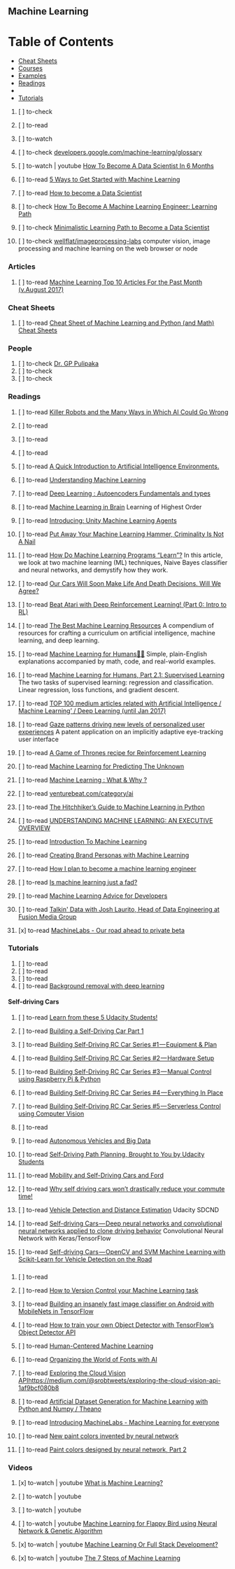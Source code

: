 ## Machine Learning

# Table of Contents
<!-- MarkdownTOC depth=4 -->
  - [Cheat Sheets](#cheat-sheets)
  - [Courses](#courses)
  - [Examples](#examples)
  - [Readings](#readings)
  - [](#)
  - [Tutorials](#tutorials)
<!-- /MarkdownTOC -->

  1. [ ] to-check []()
  1. [ ] to-read []()
  1. [ ] to-watch []()

  1. [ ] to-check [developers.google.com/machine-learning/glossary](https://developers.google.com/machine-learning/glossary/)

  1. [ ] to-watch | youtube [How To Become A Data Scientist In 6 Months](https://www.youtube.com/watch?v=aio6wCCwHSc)

  1. [ ] to-read [5 Ways to Get Started with Machine Learning](https://www.sitepoint.com/5-ways-get-started-machine-learning/)

  1. [ ] to-read [How to become a Data Scientist](https://medium.com/@josemarcialportilla/how-to-become-a-data-scientist-2d829fa33aba)
  1. [ ] to-check [How To Become A Machine Learning Engineer: Learning Path](https://hackernoon.com/learning-path-for-machine-learning-engineer-a7d5dc9de4a4)
  1. [ ] to-check [Minimalistic Learning Path to Become a Data Scientist](https://hackernoon.com/minimalistic-learning-path-to-become-a-data-scientist-c0a4f614bd09)

  1. [ ] to-check [wellflat/imageprocessing-labs](https://github.com/wellflat/imageprocessing-labs) computer vision, image processing and machine learning on the web browser or node

### Articles

  1. [ ] to-read [Machine Learning Top 10 Articles For the Past Month (v.August 2017)](https://medium.mybridge.co/machine-learning-top-10-articles-v-august-2017-9f4b648a38be)

### Cheat Sheets

  1. [ ] to-read [Cheat Sheet of Machine Learning and Python (and Math) Cheat Sheets](https://unsupervisedmethods.com/cheat-sheet-of-machine-learning-and-python-and-math-cheat-sheets-a4afe4e791b6)

### People

  1. [ ] to-check [Dr. GP Pulipaka](https://twitter.com/gp_pulipaka)
  1. [ ] to-check []()
  1. [ ] to-check []()

### Readings

  1. [ ] to-read [Killer Robots and the Many Ways in Which AI Could Go Wrong](https://thinkgrowth.org/killer-robots-and-the-many-ways-in-which-ai-could-go-wrong-31e31a221bd6)
  1. [ ] to-read []()
  1. [ ] to-read []()
  1. [ ] to-read []()
  1. [ ] to-read [A Quick Introduction to Artificial Intelligence Environments.](https://dev.to/willvelida/a-quick-introduction-to-artificial-intelligence-environments-23o)
  1. [ ] to-read [Understanding Machine Learning](https://dev.to/createdd/understanding-machine-learning-4j1)
  1. [ ] to-read [Deep Learning : Autoencoders Fundamentals and types](https://codeburst.io/deep-learning-types-and-autoencoders-a40ee6754663)
  1. [ ] to-read [Machine Learning in Brain](https://hackernoon.com/machine-learning-in-brain-120d375eccd1) Learning of Highest Order
  1. [ ] to-read [Introducing: Unity Machine Learning Agents](https://blogs.unity3d.com/2017/09/19/introducing-unity-machine-learning-agents/)
  1. [ ] to-read [Put Away Your Machine Learning Hammer, Criminality Is Not A Nail](https://medium.com/backchannel/put-away-your-machine-learning-hammer-criminality-is-not-a-nail-1309c84bb899)

  1. [ ] to-read [How Do Machine Learning Programs “Learn”?](https://medium.com/iotforall/how-do-machine-learning-programs-learn-215303338d7) In this article, we look at two machine learning (ML) techniques, Naive Bayes classifier and neural networks, and demystify how they work.

  1. [ ] to-read [Our Cars Will Soon Make Life And Death Decisions. Will We Agree?](https://hackernoon.com/our-cars-will-soon-make-life-and-death-decisions-will-we-agree-3c8d4921a23f)

  1. [ ] to-read [Beat Atari with Deep Reinforcement Learning! (Part 0: Intro to RL)](https://becominghuman.ai/lets-build-an-atari-ai-part-0-intro-to-rl-9b2c5336e0ec)

  1. [ ] to-read [The Best Machine Learning Resources](https://medium.com/machine-learning-for-humans/how-to-learn-machine-learning-24d53bb64aa1) A compendium of resources for crafting a curriculum on artificial intelligence, machine learning, and deep learning.
  1. [ ] to-read [Machine Learning for Humans🤖👶](https://medium.com/machine-learning-for-humans/why-machine-learning-matters-6164faf1df12) Simple, plain-English explanations accompanied by math, code, and real-world examples.
  1. [ ] to-read [Machine Learning for Humans, Part 2.1: Supervised Learning](https://medium.com/machine-learning-for-humans/supervised-learning-740383a2feab) The two tasks of supervised learning: regression and classification. Linear regression, loss functions, and gradient descent.

  1. [ ] to-read [TOP 100 medium articles related with Artificial Intelligence / Machine Learning’ / Deep Learning (until Jan 2017)](https://becominghuman.ai/top-100-medium-com-c2695ab3270c)

  1. [ ] to-read [Gaze patterns driving new levels of personalized user experiences](https://becominghuman.ai/gaze-patterns-driving-new-levels-of-personalized-user-experiences-eef6835fab2c) A patent application on an implicitly adaptive eye-tracking user interface

  1. [ ] to-read [A Game of Thrones recipe for Reinforcement Learning](https://becominghuman.ai/a-game-of-thrones-recipe-for-reinforcement-learning-6f0c8f1b436)
  1. [ ] to-read [Machine Learning for Predicting The Unknown](https://medium.com/@jomc/machine-learning-for-predicting-the-unknown-129d7f56b1e3)
  1. [ ] to-read [Machine Learning : What & Why ?](https://codeburst.io/machine-learning-what-why-719d43f8225a)
  1. [ ] to-read [venturebeat.com/category/ai](https://venturebeat.com/category/ai/)
  1. [ ] to-read [The Hitchhiker’s Guide to Machine Learning in Python](https://medium.freecodecamp.org/the-hitchhikers-guide-to-machine-learning-algorithms-in-python-bfad66adb378)
  1. [ ] to-read [UNDERSTANDING MACHINE LEARNING: AN EXECUTIVE OVERVIEW](https://www.pythian.com/blog/understanding-machine-learning-an-executive-overview/)
  1. [ ] to-read [Introduction To Machine Learning](https://medium.com/towards-data-science/introduction-to-machine-learning-db7c668822c4)
  1. [ ] to-read [Creating Brand Personas with Machine Learning](https://hackernoon.com/creating-brand-personas-with-machine-learning-647d9314baaa)
  1. [ ] to-read [How I plan to become a machine learning engineer](https://becominghuman.ai/how-i-plan-to-become-a-machine-learning-engineer-39716e81ab40)
  
  1. [ ] to-read [Is machine learning just a fad?](https://becominghuman.ai/is-machine-learning-just-a-fad-6ecbd1710141)

  1. [ ] to-read [Machine Learning Advice for Developers](https://dev.to/thealexlavin/machine-learning-advice-for-developers)
  1. [ ] to-read [Talkin' Data with Josh Laurito, Head of Data Engineering at Fusion Media Group](https://dev.to/walker/talkin-data-with-josh-laurito-head-of-data-engineering-at-fusion-media-group)

  1. [x] to-read [MachineLabs - Our road ahead to private beta](https://blog.machinelabs.ai/2017/07/13/our-road-ahead-to-private-beta/)

### Tutorials

  1. [ ] to-read []()
  1. [ ] to-read []()
  1. [ ] to-read []()
  1. [ ] to-read [Background removal with deep learning](https://medium.com/towards-data-science/background-removal-with-deep-learning-c4f2104b3157)

#### Self-driving Cars

  1. [ ] to-read [Learn from these 5 Udacity Students!](https://medium.com/self-driving-cars/learn-from-these-5-udacity-students-988688c7778d)

  1. [ ] to-read [Building a Self-Driving Car Part 1](https://becominghuman.ai/building-a-self-driving-car-part-1-32a1e0c64046)

  1. [ ] to-read [Building Self-Driving RC Car Series #1 — Equipment & Plan](https://becominghuman.ai/building-self-driving-rc-car-series-1-intro-equipments-plan-8d9f579df45c)
  1. [ ] to-read [Building Self-Driving RC Car Series #2 — Hardware Setup](https://becominghuman.ai/building-self-driving-rc-car-series-2-hardware-setup-5e11eff3da3a)
  1. [ ] to-read [Building Self-Driving RC Car Series #3 — Manual Control using Raspberry Pi & Python](https://becominghuman.ai/building-self-driving-rc-car-series-3-control-rc-car-using-raspberry-pi-python-82de2c3a7c27)
  1. [ ] to-read [Building Self-Driving RC Car Series #4 — Everything In Place](https://becominghuman.ai/building-self-driving-rc-car-series-4-everything-in-place-f489635e1203)
  1. [ ] to-read [Building Self-Driving RC Car Series #5 — Serverless Control using Computer Vision](https://becominghuman.ai/building-self-driving-rc-car-series-5-serverless-control-using-computer-vision-fdf0d0136888)

  1. [ ] to-read []()
  1. [ ] to-read [Autonomous Vehicles and Big Data](https://medium.com/self-driving-cars/autonomous-vehicles-and-big-data-9f0bdc9c43f5)
  1. [ ] to-read [Self-Driving Path Planning, Brought to You by Udacity Students](https://medium.com/udacity/self-driving-path-planning-brought-to-you-by-udacity-students-13c07bcd4f32)
  1. [ ] to-read [Mobility and Self-Driving Cars and Ford](https://medium.com/self-driving-cars/mobility-and-self-driving-cars-and-ford-2ea92acccff7)
  1. [ ] to-read [Why self driving cars won’t drastically reduce your commute time!](https://becominghuman.ai/why-self-driving-driving-wont-drastically-reduce-your-commute-time-cbc80b6b5495)
  1. [ ] to-read [Vehicle Detection and Distance Estimation](https://medium.com/towards-data-science/vehicle-detection-and-distance-estimation-7acde48256e1) Udacity SDCND
  1. [ ] to-read [Self-driving Cars — Deep neural networks and convolutional neural networks applied to clone driving behavior](https://becominghuman.ai/self-driving-cars-deep-neural-networks-and-convolutional-neural-networks-applied-to-clone-driving-ee2c623ac9b5) Convolutional Neural Network with Keras/TensorFlow
  1. [ ] to-read [Self-driving Cars — OpenCV and SVM Machine Learning with Scikit-Learn for Vehicle Detection on the Road](https://medium.com/@ricardo.zuccolo/self-driving-cars-opencv-and-svm-machine-learning-with-scikit-learn-for-vehicle-detection-on-the-bf88860e055a)

### 

  1. [ ] to-read []()
  1. [ ] to-read [How to Version Control your Machine Learning task](https://medium.com/towards-data-science/how-to-version-control-your-machine-learning-task-cad74dce44c4)
  1. [ ] to-read [Building an insanely fast image classifier on Android with MobileNets in TensorFlow](https://hackernoon.com/building-an-insanely-fast-image-classifier-on-android-with-mobilenets-in-tensorflow-dc3e0c4410d4)

  1. [ ] to-read [How to train your own Object Detector with TensorFlow’s Object Detector API](https://medium.com/towards-data-science/how-to-train-your-own-object-detector-with-tensorflows-object-detector-api-bec72ecfe1d9)

  1. [ ] to-read [Human-Centered Machine Learning](https://medium.com/google-design/human-centered-machine-learning-a770d10562cd)
  1. [ ] to-read [Organizing the World of Fonts with AI](https://medium.com/ideo-stories/organizing-the-world-of-fonts-with-ai-7d9e49ff2b25)

  1. [ ] to-read [Exploring the Cloud Vision API]()https://medium.com/@srobtweets/exploring-the-cloud-vision-api-1af9bcf080b8
  1. [ ] to-read [Artificial Dataset Generation for Machine Learning with Python and Numpy / Theano](http://creative-punch.net/2014/08/artificial-dataset-machine-learning-python/)

  1. [ ] to-read [Introducing MachineLabs - Machine Learning for everyone](https://blog.machinelabs.ai/2017/05/11/introducing-machinelabs/)
  1. [ ] to-read [New paint colors invented by neural network](http://lewisandquark.tumblr.com/post/160776374467/new-paint-colors-invented-by-neural-network)
  1. [ ] to-read [Paint colors designed by neural network, Part 2](http://lewisandquark.tumblr.com/post/160985569682/paint-colors-designed-by-neural-network-part-2)

### Videos

  1. [x] to-watch | youtube [What is Machine Learning?](https://www.youtube.com/watch?v=HcqpanDadyQ&list=PLIivdWyY5sqJxnwJhe3etaK7utrBiPBQ2)

  1. [ ] to-watch | youtube []()
  1. [ ] to-watch | youtube []()
  1. [ ] to-watch | youtube [Machine Learning for Flappy Bird using Neural Network & Genetic Algorithm](https://www.youtube.com/watch?v=aeWmdojEJf0)
  1. [x] to-watch | youtube [Machine Learning Or Full Stack Development?](https://www.youtube.com/watch?v=RHpnZu6Ws-c)
  1. [x] to-watch | youtube [The 7 Steps of Machine Learning](https://www.youtube.com/watch?v=nKW8Ndu7Mjw)
